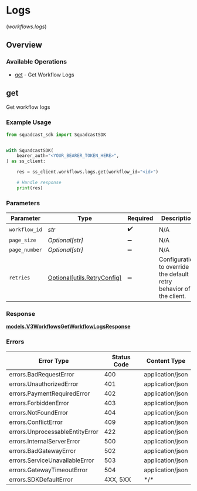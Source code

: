 # Logs
(*workflows.logs*)

## Overview

### Available Operations

* [get](#get) - Get Workflow Logs

## get

Get workflow logs

### Example Usage

<!-- UsageSnippet language="python" operationID="Workflows_getWorkflowLogs" method="get" path="/v3/workflows/{workflowID}/logs" -->
```python
from squadcast_sdk import SquadcastSDK


with SquadcastSDK(
    bearer_auth="<YOUR_BEARER_TOKEN_HERE>",
) as ss_client:

    res = ss_client.workflows.logs.get(workflow_id="<id>")

    # Handle response
    print(res)

```

### Parameters

| Parameter                                                           | Type                                                                | Required                                                            | Description                                                         |
| ------------------------------------------------------------------- | ------------------------------------------------------------------- | ------------------------------------------------------------------- | ------------------------------------------------------------------- |
| `workflow_id`                                                       | *str*                                                               | :heavy_check_mark:                                                  | N/A                                                                 |
| `page_size`                                                         | *Optional[str]*                                                     | :heavy_minus_sign:                                                  | N/A                                                                 |
| `page_number`                                                       | *Optional[str]*                                                     | :heavy_minus_sign:                                                  | N/A                                                                 |
| `retries`                                                           | [Optional[utils.RetryConfig]](../../models/utils/retryconfig.md)    | :heavy_minus_sign:                                                  | Configuration to override the default retry behavior of the client. |

### Response

**[models.V3WorkflowsGetWorkflowLogsResponse](../../models/v3workflowsgetworkflowlogsresponse.md)**

### Errors

| Error Type                      | Status Code                     | Content Type                    |
| ------------------------------- | ------------------------------- | ------------------------------- |
| errors.BadRequestError          | 400                             | application/json                |
| errors.UnauthorizedError        | 401                             | application/json                |
| errors.PaymentRequiredError     | 402                             | application/json                |
| errors.ForbiddenError           | 403                             | application/json                |
| errors.NotFoundError            | 404                             | application/json                |
| errors.ConflictError            | 409                             | application/json                |
| errors.UnprocessableEntityError | 422                             | application/json                |
| errors.InternalServerError      | 500                             | application/json                |
| errors.BadGatewayError          | 502                             | application/json                |
| errors.ServiceUnavailableError  | 503                             | application/json                |
| errors.GatewayTimeoutError      | 504                             | application/json                |
| errors.SDKDefaultError          | 4XX, 5XX                        | \*/\*                           |